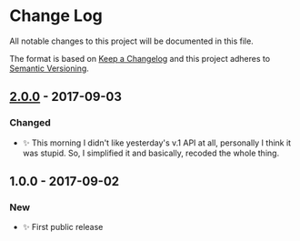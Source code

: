 # Change Log
All notable changes to this project will be documented in this file.

The format is based on [Keep a Changelog](http://keepachangelog.com/)
and this project adheres to [Semantic Versioning](http://semver.org/).

## [2.0.0] - 2017-09-03
### Changed
- ✨ This morning I didn't like yesterday's v.1 API at all, personally I think it was stupid. So, I simplified it and basically, recoded the whole thing.

## 1.0.0 - 2017-09-02
### New
- ✨ First public release

[2.0.0]: https://github.com/codsen/string-collapse-white-space/compare/v1.0.0...v2.0.0
